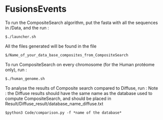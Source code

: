# FusionsEvents

To run the CompositeSearch algorithm, put the fasta with all the sequences in /Data, and the run : 
```diff
$./launcher.sh
```
All the files generated will be found in the file 
```diff
$/Name_of_your_data_base_composites_from_CompositeSearch
```

To run CompositeSearch on every chromosome (for the Human protéome only), run : 
```diff
$./human_genome.sh
```

To analyse the results of Composite search compared to Diffuse, run : 
Note : the Diffuse results should have the same name as the database used to compute CompositeSearch, and should be placed in 
Result/Diffuse_result/database_name_diffuse.txt
```diff
$python3 Code/comparison.py -f *name of the database*
```

